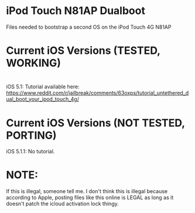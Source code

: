 # iPod Touch N81AP Dualboot
Files needed to bootstrap a second OS on the iPod Touch 4G N81AP 
# 
# Current iOS Versions (TESTED, WORKING)
# 
iOS 5.1:
Tutorial available here: https://www.reddit.com/r/jailbreak/comments/63oxps/tutorial_untethered_dual_boot_your_ipod_touch_4g/
# 
# Current iOS Versions (NOT TESTED, PORTING)
iOS 5.1.1:
No tutorial.

# NOTE:
If this is illegal, someone tell me. I don't think this is illegal because according to Apple, posting files like this online is LEGAL as long as it doesn't patch the icloud activation lock thingy.
